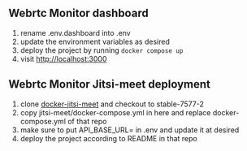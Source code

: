 ## Webrtc Monitor dashboard

1. rename .env.dashboard into .env
2. update the environment variables as desired
3. deploy the project by running `docker compose up`
4. visit [http://localhost:3000](http://localhost:3000)


## Webrtc Monitor Jitsi-meet deployment

1. clone [docker-jitsi-meet](https://github.com/jitsi/docker-jitsi-meet) and checkout to stable-7577-2
2. copy jitsi-meet/docker-compose.yml in here and replace docker-compose.yml of that repo
3. make sure to put API_BASE_URL= in .env and update it at desired
4. deploy the project according to README in that repo
